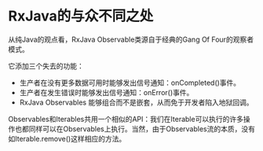 # RxJava的与众不同之处

从纯Java的观点看，RxJava Observable类源自于经典的Gang Of Four的观察者模式。

它添加三个失去的功能：

* 生产者在没有更多数据可用时能够发出信号通知：onCompleted()事件。
* 生产者在发生错误时能够发出信号通知：onError()事件。
* RxJava Observables 能够组合而不是嵌套，从而免于开发者陷入地狱回调。


Observables和Iterables共用一个相似的API：我们在Iterable可以执行的许多操作也都同样可以在Observables上执行。当然，由于Observables流的本质，没有如Iterable.remove()这样相应的方法。